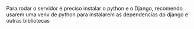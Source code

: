 Para rodar o servidor é preciso instalar o python e o Django, recomendo usarem uma venv de python para instalarem as dependencias dp django e outras bibliotecas
